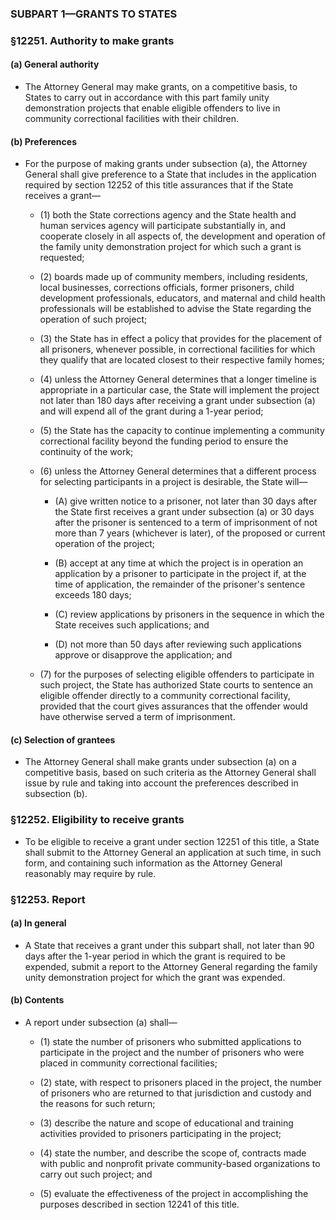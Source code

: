 ### SUBPART 1—GRANTS TO STATES

### §12251. Authority to make grants
#### (a) General authority
* The Attorney General may make grants, on a competitive basis, to States to carry out in accordance with this part family unity demonstration projects that enable eligible offenders to live in community correctional facilities with their children.

#### (b) Preferences
* For the purpose of making grants under subsection (a), the Attorney General shall give preference to a State that includes in the application required by section 12252 of this title assurances that if the State receives a grant—

  * (1) both the State corrections agency and the State health and human services agency will participate substantially in, and cooperate closely in all aspects of, the development and operation of the family unity demonstration project for which such a grant is requested;

  * (2) boards made up of community members, including residents, local businesses, corrections officials, former prisoners, child development professionals, educators, and maternal and child health professionals will be established to advise the State regarding the operation of such project;

  * (3) the State has in effect a policy that provides for the placement of all prisoners, whenever possible, in correctional facilities for which they qualify that are located closest to their respective family homes;

  * (4) unless the Attorney General determines that a longer timeline is appropriate in a particular case, the State will implement the project not later than 180 days after receiving a grant under subsection (a) and will expend all of the grant during a 1-year period;

  * (5) the State has the capacity to continue implementing a community correctional facility beyond the funding period to ensure the continuity of the work;

  * (6) unless the Attorney General determines that a different process for selecting participants in a project is desirable, the State will—

    * (A) give written notice to a prisoner, not later than 30 days after the State first receives a grant under subsection (a) or 30 days after the prisoner is sentenced to a term of imprisonment of not more than 7 years (whichever is later), of the proposed or current operation of the project;

    * (B) accept at any time at which the project is in operation an application by a prisoner to participate in the project if, at the time of application, the remainder of the prisoner's sentence exceeds 180 days;

    * (C) review applications by prisoners in the sequence in which the State receives such applications; and

    * (D) not more than 50 days after reviewing such applications approve or disapprove the application; and


  * (7) for the purposes of selecting eligible offenders to participate in such project, the State has authorized State courts to sentence an eligible offender directly to a community correctional facility, provided that the court gives assurances that the offender would have otherwise served a term of imprisonment.

#### (c) Selection of grantees
* The Attorney General shall make grants under subsection (a) on a competitive basis, based on such criteria as the Attorney General shall issue by rule and taking into account the preferences described in subsection (b).

### §12252. Eligibility to receive grants
* To be eligible to receive a grant under section 12251 of this title, a State shall submit to the Attorney General an application at such time, in such form, and containing such information as the Attorney General reasonably may require by rule.

### §12253. Report
#### (a) In general
* A State that receives a grant under this subpart shall, not later than 90 days after the 1-year period in which the grant is required to be expended, submit a report to the Attorney General regarding the family unity demonstration project for which the grant was expended.

#### (b) Contents
* A report under subsection (a) shall—

  * (1) state the number of prisoners who submitted applications to participate in the project and the number of prisoners who were placed in community correctional facilities;

  * (2) state, with respect to prisoners placed in the project, the number of prisoners who are returned to that jurisdiction and custody and the reasons for such return;

  * (3) describe the nature and scope of educational and training activities provided to prisoners participating in the project;

  * (4) state the number, and describe the scope of, contracts made with public and nonprofit private community-based organizations to carry out such project; and

  * (5) evaluate the effectiveness of the project in accomplishing the purposes described in section 12241 of this title.